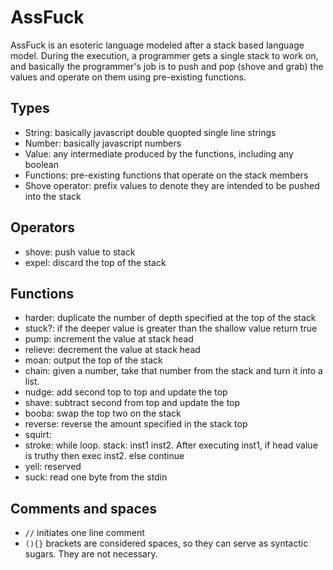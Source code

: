 # AssFuck
AssFuck is an esoteric language modeled after a stack based language model.
During the execution, a programmer gets a single stack to work on, and basically the programmer's job is to push and pop (shove and grab) the values and operate on them using pre-existing functions.

## Types
* String: basically javascript double quopted single line strings
* Number: basically javascript numbers
* Value: any intermediate produced by the functions, including any boolean
* Functions: pre-existing functions that operate on the stack members
* Shove operator: prefix values to denote they are intended to be pushed into the stack

## Operators
* shove: push value to stack
* expel: discard the top of the stack

## Functions
* harder: duplicate the number of depth specified at the top of the stack
* stuck?: if the deeper value is greater than the shallow value return true
* pump: increment the value at stack head
* relieve: decrement the value at stack head
* moan: output the top of the stack
* chain: given a number, take that number from the stack and turn it into a list.
* nudge: add second top to top and update the top
* shave: subtract second from top and update the top
* booba: swap the top two on the stack
* reverse: reverse the amount specified in the stack top
* squirt: 
* stroke: while loop. stack: inst1 inst2. After executing inst1, if head value is truthy then exec inst2. else continue
* yell: reserved
* suck: read one byte from the stdin

## Comments and spaces
* `//` initiates one line comment
* `(){}` brackets are considered spaces, so they can serve as syntactic sugars. They are not necessary.
